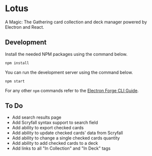 # Lotus
A Magic: The Gathering card collection and deck manager powered by Electron and React.

## Development
Install the needed NPM packages using the command below.
```bash
npm install
```

You can run the development server using the command below.
```bash
npm start
```

For any other `npm` commands refer to the [Electron Forge CLI Guide](https://www.electronforge.io/cli).

## To Do
- Add search results page
- Add Scryfall syntax support to search field
- Add ability to export checked cards
- Add ability to update checked cards' data from Scryfall
- Add ability to change a single checked cards quantity
- Add ability to add checked cards to a deck
- Add links to all "In Collection" and "In Deck" tags
